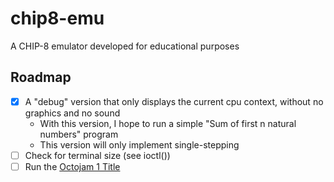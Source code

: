 # chip8-emu
A CHIP-8 emulator developed for educational purposes

## Roadmap
 - [x] A "debug" version that only displays the current cpu context, without no graphics and no sound
    - With this version, I hope to run a simple "Sum of first n natural numbers" program
    - This version will only implement single-stepping
 - [ ] Check for terminal size (see ioctl())
 - [ ] Run the [Octojam 1 Title](https://johnearnest.github.io/chip8Archive/play.html?p=octojam1title)
